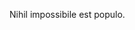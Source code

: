 Nihil impossibile est populo.

<!---
narcologer/narcologer is a ✨ special ✨ repository because its `README.md` (this file) appears on your GitHub profile.
You can click the Preview link to take a look at your changes.
--->
